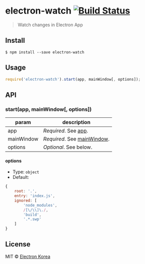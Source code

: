 # electron-watch [![Build Status](https://travis-ci.org/electronkr/electron-watch.svg?branch=master)](https://travis-ci.org/ragingwind/electron-watch)

> Watch changes in Electron App


## Install

```
$ npm install --save electron-watch
```


## Usage

```js
require('electron-watch').start(app, mainWindow[, options]);
```


## API

### start(app, mainWindow\[, options\])

param              | description
-------------------|-------------------------------
app                | *Required*. See [app].
mainWindow         | *Required*. See [mainWindow].
options            | *Optional*. See below.

#### options
- Type: `object`  
- Default:
```js
{
	root: '.',
	entry: 'index.js',
	ignored: [
		'node_modules',
		/[\/\\]\./,
		'build',
		'.*.swp'
	]
}
```

## License

MIT © [Electron Korea](http://github.com/electronkr)


[app]: https://github.com/atom/electron/blob/master/docs/api/app.md
[mainWindow]: https://github.com/atom/electron/blob/master/docs/api/browser-window.md
